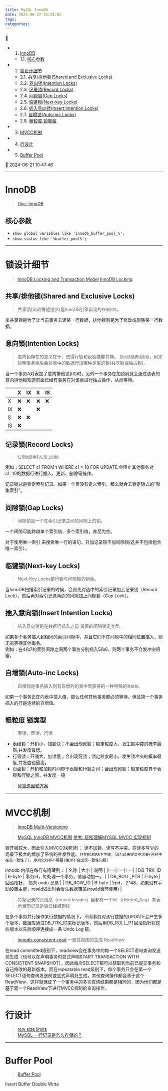 ```yaml
---
title: MySQL InnoDB
date: 2022-06-27 14:23:03
tags: 
categories: 
---
```


💠

- 1. [InnoDB](#innodb)
    - 1.1. [核心参数](#核心参数)
- 2. [锁设计细节](#锁设计细节)
    - 2.1. [共享/排他锁(Shared and Exclusive Locks)](#共享排他锁shared-and-exclusive-locks)
    - 2.2. [意向锁(Intention Locks)](#意向锁intention-locks)
    - 2.3. [记录锁(Record Locks)](#记录锁record-locks)
    - 2.4. [间隙锁(Gap Locks)](#间隙锁gap-locks)
    - 2.5. [临键锁(Next-key Locks)](#临键锁next-key-locks)
    - 2.6. [插入意向锁(Insert Intention Locks)](#插入意向锁insert-intention-locks)
    - 2.7. [自增锁(Auto-inc Locks)](#自增锁auto-inc-locks)
    - 2.8. [粗粒度 锁类型](#粗粒度-锁类型)
- 3. [MVCC机制](#mvcc机制)
- 4. [行设计](#行设计)
- 5. [Buffer Pool](#buffer-pool)

💠 2024-06-21 10:47:46
****************************************
# InnoDB
> [Doc: InnoDB](https://dev.mysql.com/doc/refman/8.0/en/innodb-storage-engine.html)

## 核心参数
- `show global variables like 'innodb_buffer_pool_%';`
- `show status like '%buffer_pool%';`

************************

# 锁设计细节
> [InnoDB Locking and Transaction Model](https://dev.mysql.com/doc/refman/8.0/en/innodb-locking-transaction-model.html)
> [InnoDB Locking](https://dev.mysql.com/doc/refman/8.0/en/innodb-locking.html)  

## 共享/排他锁(Shared and Exclusive Locks)
> 共享锁(S)和排他锁(X)是InnoDB引擎实现的`行级别锁`。 

拿共享锁是为了让当前事务去读某一行数据，排他锁则是为了修改或删除某一行数据。

## 意向锁(Intention Locks)
> 意向锁存在的意义在于，使得行锁和表锁能够共存。 `意向锁是表级别锁`，用来说明事务稍后会对表中的数据行加哪种类型的锁(共享锁或独占锁)。

当一个事务A对表加了意向排他锁(IX)时，另外一个事务在加锁前就会通过该表的意向排他锁知道前面已经有事务在对该表进行独占操作，从而等待。

|   |  X  |   IX  |  S |  IS
|:---|:---|:---|:---|:---|
X 	| ❌ | ❌ | ❌ | ❌
IX 	| ❌ |   | ❌ | 
S 	| ❌ | ❌ |   | 
IS 	| ❌ |   |   | 

## 记录锁(Record Locks)
> `记录锁是索引记录上的锁`

例如：SELECT c1 FROM t WHERE c1 = 10 FOR UPDATE;会阻止其他事务对c1=10的数据行进行插入、更新、删除等操作。

记录锁总是锁定索引记录。如果一个表没有定义索引，那么就会去锁定隐式的“聚集索引”。

## 间隙锁(Gap Locks)
> 间隙锁是一个在索引记录之间的间隙上的锁。

一个间隙可能跨越单个索引值、多个索引值，甚至为空。

对于使用唯一索引 来搜索唯一行的语句，只加记录锁不加间隙锁(这并不包括组合唯一索引）。

## 临键锁(Next-key Locks)
> Next-Key Locks是行锁与间隙锁的组合。

当InnoDB扫描索引记录的时候，会首先对选中的索引记录加上记录锁（Record Lock），然后再对索引记录两边的间隙加上间隙锁（Gap Lock）。

## 插入意向锁(Insert Intention Locks)
> 插入意向锁是在数据行插入之前 设置的间隙锁定类型。

如果多个事务插入到相同的索引间隙中，并且它们不在间隙中的相同位置插入，则无需等待其他事务。  
例如：在4和7的索引间隙之间两个事务分别插入5和6，则两个事务不会发冲突阻塞。 

## 自增锁(Auto-inc Locks)
> 自增锁是事务插入到有自增列的表中而获得的一种特殊的`表级锁`。

如果一个事务正在向表中插入值，那么任何其他事务都必须等待，保证第一个事务插入的行是连续的自增值。

## 粗粒度 锁类型
> 表锁，页锁，行锁

- 表级锁：开销小，加锁快；不会出现死锁；锁定粒度大，发生锁冲突的概率最高,并发度最低。
- 行级锁：开销大，加锁慢；会出现死锁；锁定粒度最小，发生锁冲突的概率最低,并发度也最高。
- 页面锁：开销和加锁时间界于表锁和行锁之间；会出现死锁；锁定粒度界于表锁和行锁之间，并发度一般

> [死锁原因和方案](https://zhuanlan.zhihu.com/p/267522634)

************************

# MVCC机制
> [InnoDB Multi-Versioning](https://dev.mysql.com/doc/refman/8.0/en/innodb-multi-versioning.html)

> [MySQL InnoDB MVCC机制](https://www.jianshu.com/p/d67f0329d3bf)
> [参考: 轻松理解MYSQL MVCC 实现机制](https://blog.csdn.net/whoamiyang/article/details/51901888#commentBox)  

锁开销较大，因此引入MVCC(快照读)： 读不加锁，读写不冲突。在读多写少的场景下极大的增加了系统的并发性能。`只在RC和RR下生效, 因为读未提交不需要(已经不在意一致性了)，序列化同样不需要(绝对不会出现一致性问题)`

Innodb 内部在每行有隐藏列：
| 名称 | 大小 | 说明 |
|:---|:---|:---|
| DB_TRX_ID    | 6-byte | 事务id，每处理一个事务，值自动加一。 |
| DB_ROLL_PTR  | 7-byte | 回滚指针， 指向 undo 记录 |
| DB_ROW_ID    | 6-byte | 行id， 2^48，如果没有手动设置主键，rowId溢出时会发生数据覆盖(rowId循环使用) |

> 每条记录的头信息（record header）里都有一个bit（deleted_flag）来表示当前记录是否已经被删除

在多个事务并行操作某行数据的情况下，不同事务对该行数据的UPDATE会产生多个版本，数据库通过DB_TRX_ID来标记版本，然后用DB_ROLL_PT回滚指针将这些版本以先后顺序连接成一条 Undo Log 链。

> [innodb-consistent-read](https://dev.mysql.com/doc/refman/8.0/en/innodb-consistent-read.html)
一致性视图的生成 ReadView

在read committed级别下，readview会在事务中的每一个SELECT语句查询发送前生成（也可以在声明事务时显式声明START TRANSACTION WITH CONSISTENT SNAPSHOT），因此每次SELECT都可以获取到当前已提交事务和自己修改的最新版本。而在repeatable read级别下，每个事务只会在第一个SELECT语句查询发送前或显式声明处生成，其他查询操作都会基于这个ReadView，这样就保证了一个事务中的多次查询结果都是相同的，因为他们都是基于同一个ReadView下进行MVCC机制的查询操作。

************************

# 行设计
> [row size limits](https://dev.mysql.com/doc/refman/8.0/en/column-count-limit.html#row-size-limits)  
> [MySQL 一行记录是怎么存储的？](https://xiaolincoding.com/mysql/base/row_format.html)  

************************

# Buffer Pool
> [Buffer Pool](https://dev.mysql.com/doc/refman/8.0/en/innodb-buffer-pool.html)

Insert Buffer
Double Write
